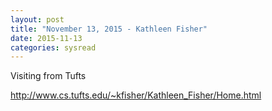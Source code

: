 ```yaml
---
layout: post
title: "November 13, 2015 - Kathleen Fisher"
date: 2015-11-13
categories: sysread
---
```


Visiting from Tufts

http://www.cs.tufts.edu/~kfisher/Kathleen_Fisher/Home.html
